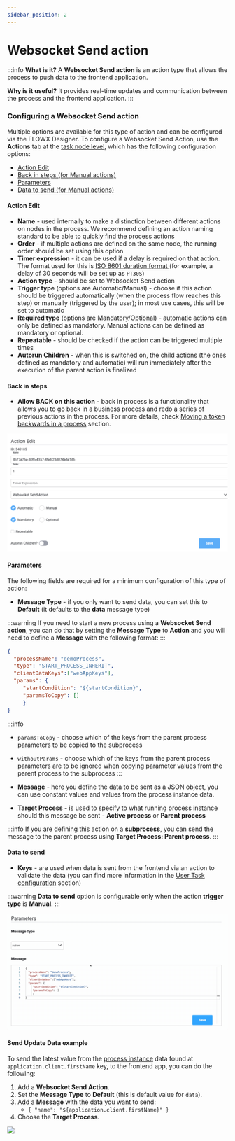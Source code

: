 ```yaml
---
sidebar_position: 2
---
```


# Websocket Send action

:::info
**What is it?** A **Websocket Send action** is an action type that allows the process to push data to the frontend application.

**Why is it useful?** It provides real-time updates and communication between the process and the frontend application.
:::

### Configuring a Websocket Send action

Multiple options are available for this type of action and can be configured via the FLOWX Designer. To configure a Websocket Send Action, use the **Actions** tab at the [task node level](../../flowx-designer/managing-a-process-flow/adding-a-new-node.md), which has the following configuration options:

* [Action Edit](#action-edit)
* [Back in steps (for Manual actions)](#back-in-steps)
* [Parameters](#parameters)
* [Data to send (for Manual actions)](#data-to-send)

#### Action Edit

* **Name** - used internally to make a distinction between different actions on nodes in the process. We recommend defining an action naming standard to be able to quickly find the process actions
* **Order** - if multiple actions are defined on the same node, the running order should be set using this option
* **Timer expression** - it can be used if a delay is required on that action. The format used for this is [ISO 8601 duration format ](hthttps://www.w3.org/TR/NOTE-datetime)(for example, a delay of 30 seconds will be set up as `PT30S`)
* **Action type** - should be set to Websocket Send action
* **Trigger type** (options are Automatic/Manual) - choose if this action should be triggered automatically (when the process flow reaches this step) or manually (triggered by the user); in most use cases, this will be set to automatic
* **Required type** (options are Mandatory/Optional) - automatic actions can only be defined as mandatory. Manual actions can be defined as mandatory or optional.
* **Repeatable** - should be checked if the action can be triggered multiple times
* **Autorun Children** - when this is switched on, the child actions (the ones defined as mandatory and automatic) will run immediately after the execution of the parent action is finalized

#### **Back in steps**

* **Allow BACK on this action** - back in process is a functionality that allows you to go back in a business process and redo a series of previous actions in the process. For more details, check [Moving a token backwards in a process](../../flowx-designer/managing-a-process-flow/moving-a-token-backwards-in-a-process.md) section.

![](../node/img/websocket_action_edit.png)

#### **Parameters**

The following fields are required for a minimum configuration of this type of action:

* **Message Type** - if you only want to send data, you can set this to **Default** (it defaults to the **data** message type)

:::warning
If you need to start a new process using a **Websocket Send action**, you can do that by setting the **Message Type** to **Action** and you will need to define a **Message** with the following format:
:::


```json
{
  "processName": "demoProcess",
  "type": "START_PROCESS_INHERIT",
  "clientDataKeys":["webAppKeys"],
  "params": {
     "startCondition": "${startCondition}",
     "paramsToCopy": []
     }
}
```

:::info
* `paramsToCopy` - choose which of the keys from the parent process parameters to be copied to the subprocess

* `withoutParams` - choose which of the keys from the parent process parameters are to be ignored when copying parameter values from the parent process to the subprocess
:::

* **Message** - here you define the data to be sent as a JSON object, you can use constant values and values from the process instance data.
* **Target Process** - is used to specify to what running process instance should this message be sent - **Active process** or **Parent process**

:::info
If you are defining this action on a [**subprocess**](../../process/subprocess), you can send the message to the parent process using **Target Process: Parent process**.
:::

#### Data to send

* **Keys** - are used when data is sent from the frontend via an action to validate the data (you can find more information in the [User Task configuration](../user-task-node/) section)

:::warning
**Data to send** option is configurable only when the action **trigger type** is **Manual**.
:::

![](../node/img/websocket_data_to_send.gif)

#### Send Update Data example

To send the latest value from the [process instance](../process/active-process/process-instance/process-instance.md) data found at `application.client.firstName` key, to the frontend app, you can do the following:

1. Add a **Websocket Send Action**.
2. Set the **Message Type** to **Default** (this is default value for `data`).
3. Add a **Message** with the data you want to send:
   * `{ "name": "${application.client.firstName}" }`
4. Choose the **Target Process**.

![](../node/img/websocket_send_update_data.gif)